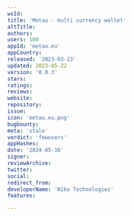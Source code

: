 ```yaml
---
wsId: 
title: 'Metau - multi currency wallet'
altTitle: 
authors: 
users: 100
appId: 'metau.eu'
appCountry: 
released: '2023-03-23'
updated: 2023-05-22
version: '0.0.3'
stars: 
ratings: 
reviews: 
website: 
repository: 
issue: 
icon: 'metau.eu.png'
bugbounty: 
meta: 'stale'
verdict: 'fewusers'
appHashes: 
date: '2024-05-16'
signer: 
reviewArchive: 
twitter: 
social: 
redirect_from: 
developerName: 'Niko Technologies'
features: 

---
```


